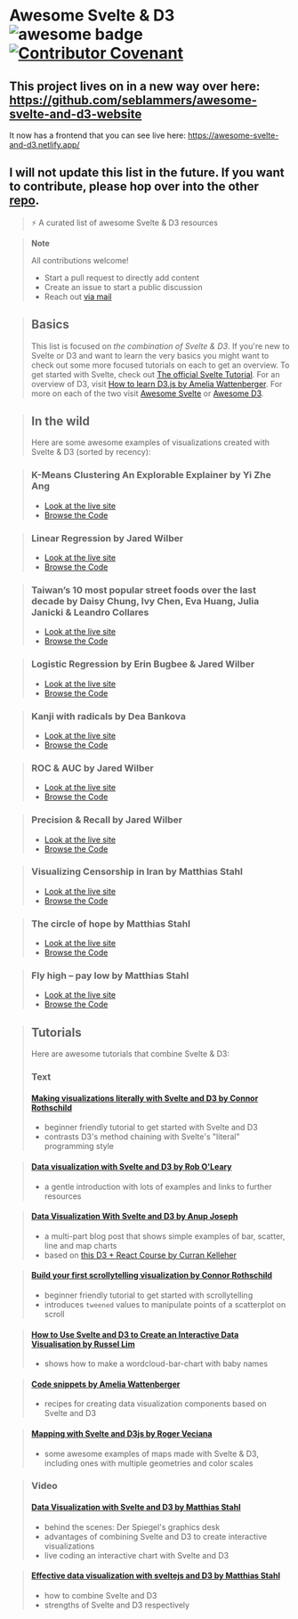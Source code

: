 # Awesome Svelte & D3 ![awesome badge](https://badgen.net/badge/icon/awesome?icon=awesome&label) [![Contributor Covenant](https://img.shields.io/badge/Contributor%20Covenant-2.1-4baaaa.svg)](code_of_conduct.md) 

## This project lives on in a new way over here: https://github.com/seblammers/awesome-svelte-and-d3-website
It now has a frontend that you can see live here: https://awesome-svelte-and-d3.netlify.app/



## I will not update this list in the future. If you want to contribute, please hop over into the other [repo](https://github.com/seblammers/awesome-svelte-and-d3-website).



>
>
> ⚡ A curated list of awesome Svelte & D3 resources

> **Note**
>
> All contributions welcome!
> - Start a pull request to directly add content
> - Create an issue to start a public discussion
> - Reach out [via mail](mailto:seblammers@posteo.org) 

>## Basics
>This list is focused on *the combination of Svelte & D3*.
>If you're new to Svelte or D3 and want to learn the very basics you might want to check out some more focused tutorials on each to get an overview.
>To get started with Svelte, check out [The official Svelte Tutorial](https://svelte.dev/tutorial). 
>For an overview of D3, visit [How to learn D3.js by Amelia Wattenberger](https://wattenberger.com/blog/d3).
>For more on each of the two visit [Awesome Svelte](https://github.com/TheComputerM/awesome-svelte) or [Awesome D3](https://github.com/wbkd/awesome-d3).

>## In the wild
>Here are some awesome examples of visualizations created with Svelte & D3 (sorted by recency):

>### K-Means Clustering An Explorable Explainer by Yi Zhe Ang
>- [Look at the live site](https://k-means-explorable.vercel.app/)
>- [Browse the Code](https://github.com/yizhe-ang/k-means-explorable)

>### Linear Regression by Jared Wilber
>- [Look at the live site](https://mlu-explain.github.io/logistic-regression/)
>- [Browse the Code](https://github.com/aws-samples/aws-mlu-explain/tree/main/code/linear-regression)

>### Taiwan’s 10 most popular street foods over the last decade by  Daisy Chung, Ivy Chen, Eva Huang, Julia Janicki & Leandro Collares
>- [Look at the live site](https://taiwandatastories.com/taiwan-street-food-interactive/)
>- [Browse the Code](https://github.com/TaiwanDataStories/streetfood-svelte)

>### Logistic Regression by Erin Bugbee & Jared Wilber
>- [Look at the live site](https://mlu-explain.github.io/logistic-regression/)
>- [Browse the Code](https://github.com/aws-samples/aws-mlu-explain/tree/main/code/logistic-regression)

>### Kanji with radicals by Dea Bankova
>- [Look at the live site](https://kanjiviz.netlify.app/)
>- [Browse the Code](https://github.com/deaxmachina/kanji_radicals_viz)

>### ROC & AUC by Jared Wilber
>- [Look at the live site](https://mlu-explain.github.io/roc-auc/)
>- [Browse the Code](https://github.com/aws-samples/aws-mlu-explain/tree/main/code/roc-auc)

>### Precision & Recall by Jared Wilber
>- [Look at the live site](https://mlu-explain.github.io/precision-recall)
>- [Browse the Code](https://github.com/aws-samples/aws-mlu-explain/tree/main/code/precision-recall)

>### Visualizing Censorship in Iran by Matthias Stahl
>- [Look at the live site](https://visualization.journalismisnotacrime.com)
>- [Browse the Code](https://github.com/higsch/censorship-in-iran)

>### The circle of hope by Matthias Stahl
>- [Look at the live site](https://higsch.github.io/childhood-mortality)
>- [Browse the Code](https://github.com/higsch/childhood-mortality)

>### Fly high – pay low by Matthias Stahl
>- [Look at the live site](https://higsch.github.io/flyhigh)
>- [Browse the Code](https://github.com/higsch/flyhigh)


>## Tutorials
>Here are awesome tutorials that combine Svelte & D3:
>### Text
>#### [Making visualizations literally with Svelte and D3 by Connor Rothschild](https://www.connorrothschild.com/post/svelte-and-d3)
>- beginner friendly tutorial to get started with Svelte and D3
>- contrasts D3's method chaining with Svelte's "literal" programming style

>#### [Data visualization with Svelte and D3 by Rob O'Leary](https://blog.logrocket.com/data-visualization-svelte-d3)
>- a gentle introduction with lots of examples and links to further resources

>#### [Data Visualization With Svelte and D3 by Anup Joseph](https://dev.to/learners/series-intro-data-visualization-with-svelte-and-d3-4c07)
>- a multi-part blog post that shows simple examples of bar, scatter, line and map charts
>- based on [this D3 + React Course by Curran Kelleher](https://www.youtube.com/watch?v=2LhoCfjm8R4)

>#### [Build your first scrollytelling visualization by Connor Rothschild](https://www.connorrothschild.com/post/svelte-scrollytelling)
>- beginner friendly tutorial to get started with scrollytelling
>- introduces `tweened` values to manipulate points of a scatterplot on scroll

>#### [How to Use Svelte and D3 to Create an Interactive Data Visualisation by Russel Lim](https://javascript.plainenglish.io/how-to-use-svelte-and-d3-to-create-an-interactive-data-visualisation-d52e848fd995)
>- shows how to make a wordcloud-bar-chart with baby names

>#### [Code snippets by Amelia Wattenberger](https://svelte.recipes/)
>- recipes for creating data visualization components based on Svelte and D3

>#### [Mapping with Svelte and D3js by Roger Veciana](https://geoexamples.com/other/2019/12/08/mapping-svelte.html/)
>- some awesome examples of maps made with Svelte & D3, including ones with multiple geometries and color scales

>### Video
>#### [Data Visualization with Svelte and D3 by Matthias Stahl](https://www.youtube.com/watch?v=uVt01Z2TLvQ&t=0)
>- behind the scenes: Der Spiegel's graphics desk
>- advantages of combining Svelte and D3 to create interactive visualizations
>- live coding an interactive chart with Svelte and D3

>#### [Effective data visualization with sveltejs and D3 by Matthias Stahl](https://youtu.be/GYXuOvX_fns?t=408)
>- how to combine Svelte and D3
>- strengths of Svelte and D3 respectively






